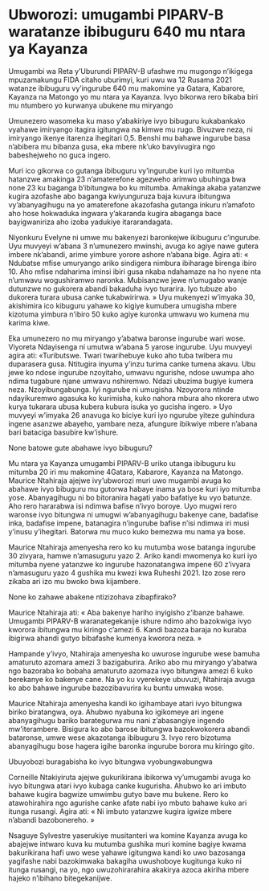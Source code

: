 # Ubworozi: umugambi PIPARV-B waratanze ibibuguru 640 mu ntara ya Kayanza

Umugambi wa Reta y’Uburundi PIPARV-B ufashwe mu mugongo n’ikigega mpuzamakungu FIDA citaho uburimyi, kuri uwu wa 12 Rusama 2021 watanze ibibuguru vy’ingurube 640 mu makomine ya Gatara, Kabarore, Kayanza na Matongo yo mu ntara ya Kayanza. Ivyo bikorwa rero bikaba biri mu ntumbero yo kurwanya ubukene mu miryango

Umunezero wasomeka ku maso y’abakiriye ivyo bibuguru kukabankako vyahawe imiryango itagira igitungwa na kimwe mu rugo. Bivuzwe neza, ni imiryango ikenye itarenza ihegitari 0,5. Benshi mu bahawe ingurube basa n’abibera mu bibanza gusa, eka mbere nk’uko bavyivugira ngo babeshejweho no guca ingero.

Muri ico gikorwa co gutanga ibibuguru vy’ingurube kuri iyo mitumba hatanzwe amakinga 23 n’amaterefone agezweho arimwo ubuhinga bwa none 23 ku baganga b’ibitungwa bo ku mitumba. Amakinga akaba yatanzwe kugira azofashe abo baganga kwiyunguruza baja kuvura ibitungwa vy’abanyagihugu na yo amaterefone akazofasha gutanga inkuru n’amafoto aho hose hokwaduka ingwara y’akaranda kugira abaganga bace bayigwaniriza aho izoba yadukiye itararandagata.

Niyonkuru Evelyne ni umwe mu bakenyezi baronkejwe ikibuguru c’ingurube. Uyu muvyeyi w’abana 3 n’umunezero mwinshi, avuga ko agiye nawe gutera imbere nk’abandi, arime yimbure yorore ashore n’abana bige. Agira ati: « Ndubatse mfise umuryango ariko sindigera nimbura ibiharage birenga ibiro 10. Aho mfise ndaharima iminsi ibiri gusa nkaba ndahamaze na ho nyene nta n’umwavu wogushiramwo naronka. Mubisanzwe jewe n’umugabo wanje dutunzwe no gukorera abandi bakaduha ivyo turarira. Iyo tubuze abo dukorera turara ubusa canke tukabwirirwa. » Uyu mukenyezi w’imyaka 30, akishimira ico kibuguru yahawe ko kigiye kumubera umugisha mbere kizotuma yimbura n’ibiro 50 kuko agiye kuronka umwavu wo kumena mu karima kiwe.

Eka umunezero no mu miryango y’abatwa baronse ingurube wari wose. Viyoreta Ndayisenga ni umutwa w’abana 5 yarose ingurube. Uyu muvyeyi agira ati: «Tuributswe. Twari twarihebuye kuko aho tuba twibera mu duparasera gusa. Ntitugira inyuma y’inzu turima canke tumena akavu. Ubu jewe ko ndose ingurube nzoyitaho, umwavu ngurishe, ndose uwumpa aho ndima tugabure njane umwavu nshiremwo. Ndazi ubuzima bugiye kumera neza. Nzoyibungabunga. Iyi ngurube ni umugisha. Nzoyorora ntinde ndayikuremwo agasuka ko kurimisha, kuko nahora mbura aho nkorera utwo kurya tukarara ubusa kubera kubura isuka yo gucisha ingero. » Uyo muvyeyi w’imyaka 26 anavuga ko biciye kuri iyo ngurube yiteze guhindura ingene asanzwe abayeho, yambare neza, afungure ibikwiye mbere n’abana bari bataciga basubire kw’ishure.

None batowe gute abahawe ivyo bibuguru?

Mu ntara ya Kayanza umugambi PIPARV-B uriko utanga ibibuguru ku mitumba 20 iri mu makomine 4Gatara, Kabarore, Kayanza na Matongo. Maurice Ntahiraja ajejwe ivy’ubworozi muri uwo mugambi avuga ko abahawe ivyo bibuguru mu gutorwa habaye inama ya bose kuri iyo mitumba yose. Abanyagihugu ni bo bitoranira hagati yabo bafatiye ku vyo batunze. Aho rero hararabwa isi ndimwa bafise n’ivyo boroye. Uyo mugwi rero waronse ivyo bitungwa ni umugwi w’abanyagihugu bakenye cane, badafise inka, badafise impene, batanagira n’ingurube bafise n’isi ndimwa iri musi y’inusu y’ihegitari. Batorwa mu muco kuko bemezwa mu nama ya bose.

Maurice Ntahiraja amenyesha rero ko ku mutumba wose batanga ingurube 30 zivyara, hamwe n’amasuguru yazo 2. Ariko kandi mwomenya ko kuri iyo mitumba nyene yatanzwe ko ingurube hazonatangwa impene 60 z’ivyara n’amasuguru yazo 4 gushika mu kwezi kwa Ruheshi 2021. Izo zose rero zikaba ari izo mu bwoko bwa kijambere.

None ko zahawe abakene ntizizohava zibapfirako?

Maurice Ntahiraja ati: « Aba bakenye hariho inyigisho z’ibanze bahawe. Umugambi PIPARV-B waranategekanije ishure ndimo aho bazokwiga ivyo kworora ibitungwa mu kiringo c’amezi 6. Kandi bazoza baraja no kuraba ibigirwa ahandi gutyo bibafashe kumenya kworora neza. »

Hampande y’ivyo, Ntahiraja amenyesha ko uwurose ingurube wese bamuha amaturuto azomara amezi 3 bazigaburira. Ariko abo mu miryango y’abatwa ngo bazoraba ko bobaha amaturuto azomaza ivyo bitungwa amezi 6 kuko berekanye ko bakenye cane. Na yo ku vyerekeye ubuvuzi, Ntahiraja avuga ko abo bahawe ingurube bazozibavurira ku buntu umwaka wose.

Maurice Ntahiraja amenyesha kandi ko igihambaye atari ivyo bitungwa biriko biratangwa, oya. Ahubwo nyabuna ko igikomeye ari ingene abanyagihugu bariko barategurwa mu nani z’abasangiye ingendo mw’iterambere. Bisigura ko abo barose ibitungwa bazokwokorera abandi bataronse, umwe wese akazotanga ibibuguru 3. Ivyo rero bizotuma abanyagihugu bose hagera igihe baronka ingurube borora mu kiringo gito.

Ubuyobozi buragabisha ko ivyo bitungwa vyobungwabungwa

Corneille Ntakiyiruta ajejwe gukurikirana ibikorwa vy’umugambi avuga ko ivyo bitungwa atari ivyo kubaga canke kugurisha. Ahubwo ko ari imbuto bahawe kugira bagwize umwimbu gutyo bave mu bukene. Rero ko atawohirahira ngo agurishe canke afate nabi iyo mbuto bahawe kuko ari itunga rusangi. Agira ati: « Ni imbuto yatanzwe kugira igwize mbere n’abandi bazobonereho. »

Nsaguye Sylvestre yaserukiye musitanteri wa komine Kayanza avuga ko abajejwe intwaro kuva ku mutumba gushika muri komine bagiye kwama bakurikirana hafi uwo wese yahawe igitungwa kandi ko uwo bazosanga yagifashe nabi bazokimwaka bakagiha uwushoboye kugitunga kuko ni itunga rusangi, na yo, ngo uwuzohirarahira akakirya azoca akiriha mbere hajeko n’ibihano bitegekanijwe.